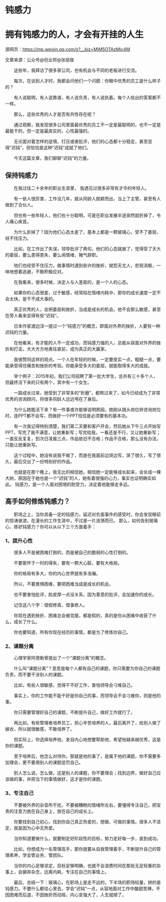 # 钝感力
# 拥有钝感力的人，才会有开挂的人生
源网页：https://mp.weixin.qq.com/s?__biz=MjM5OTAzMjc4M

文章来源：公众号@创业邦@张丽俊

&emsp;&emsp;这些年，我拜访了很多家公司，也有机会与不同的老板进行交流。

&emsp;&emsp;每次，在谈到人才时，我都会问他们一个问题：你眼中优秀的员工是什么样子的？

&emsp;&emsp;有人说聪明，有人说靠谱，有人说负责，有人说执着。每个人给出的答案都不一样。

&emsp;&emsp;那么，这些优秀的人才是否有共性存在呢？

&emsp;&emsp;通过观察，我发现很多公司里面最优秀的员工不一定是最聪明的，也不一定是最能干的，但一定是最皮实的，心性最强的。

&emsp;&emsp;无论面对着怎样的逆境、打压或者批评，他们的心态都十分稳定，甚至显得“迟钝”，但恰恰是这种“迟钝”成就了他们。

&emsp;&emsp;今天这篇文章，我们聊聊“迟钝”的力量。    


## 保持钝感力

&emsp;&emsp;在我过往二十余年的职业生涯里， 我遇见过很多非常有才华的年轻人。

&emsp;&emsp;有一些人很厉害，工作没几年，就从同龄人脱颖而出，当上了主管，甚至有人做到了合伙人。

&emsp;&emsp;但也有一些年轻人，他们也十分聪明，可是在职业发展半途突然就折掉了，令人痛心疾首。

&emsp;&emsp;为什么折掉了？因为他们心态太差了，基本上都是一颗玻璃心，受不了委屈，经不住压力。

&emsp;&emsp;比如，在工作出了失误，领导批评了两句，他们的心态就崩了，觉得受了天大的委屈，要么患得患失，要么闹情绪，赌气辞职。

&emsp;&emsp;他们也经受不住压力，做事情时遇到些许的挫折，就怨天尤人，悲观消极，一味地想着逃避，不敢积极应对。

&emsp;&emsp;在我看来，很多时候，决定人与人差距的，是一个人的心态。

&emsp;&emsp;如果你的心态很差，过于敏感，经常陷在情绪内耗中，那你的成长速度一定不会太快，是干不成大事的。

&emsp;&emsp;真正优秀的人，会把委屈和挫折，当成是成长的机会。他不会那么敏感，甚至在旁人看来显得有些“迟钝”。

&emsp;&emsp;日本作家渡边淳一提过一个“钝感力”的概念，即面对外界的挫折，人要有一种迟钝的力量。

&emsp;&emsp;在他看来，有才能的人不一定成功，而钝感力强的人，总能从容面对外界的挫折和打击，大大方方地勇往直前，成为真正的大赢家。

&emsp;&emsp;我很赞同这样的观点。一个人在年轻的时候，一定要皮实一点，粗糙一点，要能承受得住痛苦和挫折的考验。你能承受多大的委屈，就能取得多大的成就。

&emsp;&emsp;举个例子：2015年初，我们公司招聘了第一批大学生，总共有三十多个人，但最终活下来的只有两个，其中有一个女生。

&emsp;&emsp;一路成长过来，她受到了非常多的“折磨”，都熬过来了，如今已经成为了非常优秀的咨询顾问，将很多同龄人远远甩在了身后。

&emsp;&emsp;为什么她能活下来？有一件事或许能够说明原因，她刚从猎头岗位转咨询岗位时，连PPT都不会写，而做好一个PPT恰恰是必须要有的基本功。

&emsp;&emsp;有一次我记得特别清楚，我们第二天要和客户开会，然后她从下午三点开始写PPT，写完了我不满意，让她重新写；写完给我，一看还是不行，又让她重新写；一直反反复复，到次日凌晨三点，作品依旧不合格；作品不合格，那么没有办法，只能让她重新写。

&emsp;&emsp;这个过程中，她没有说我不做了，而是在我面前边哭边写，哭了很久，写了很久，最后交出了一份特别好的作品。

&emsp;&emsp;也就是在那个晚上，我无比的相信她，相信她一定能够成长起来，会长成一棵大树，原因在于她也是一个“迟钝”的人，她有着很强的心力，事实也证明确实如此。
钝感力，是一个人面对困境的耐受力，决定着他能够走多远。
## 高手如何修炼钝感力？

&emsp;&emsp;职场之上，当你具备一定的钝感力，延迟对负面事件的感受时，你会发现眼前的惊涛骇浪，在漫长的工作生涯中，不过是一片涟漪而已。
那么，如何告别玻璃心，练好钝感力？你可以从以下三个方面着手：
### 1、提升心性

&emsp;&emsp;很多人不是被困难打倒的，而是被自己的脆弱的心性打倒的。

&emsp;&emsp;不要萦怀于一时的得失，要有一颗大心脏，要有大格局。

&emsp;&emsp;你的格局有多大，你的内心世界就有多浩瀚。

&emsp;&emsp;所以，不要畏惧困难，要把困难当成是成长的机会。

&emsp;&emsp;也不要害怕批评，脸皮厚一点没关系，因为善意的批评，会加速你的成长。

&emsp;&emsp;记住这八个字：借假修真，借事修人。

&emsp;&emsp;你现在遇到挫折、困难总会被克服，都是假的，真的是你从困难中收获了什么，成长了什么。

&emsp;&emsp;你也要知道，所有你现在经历的事情，都是为了修炼你自己。
### 2、课题分离

&emsp;&emsp;心理学家阿德勒曾提出了一个“课题分离”的概念。

&emsp;&emsp;什么叫“课题分离”？意思是每个人都有自己的课题，你只需要为你自己的课题负责，而不要干涉别人的课题。

&emsp;&emsp;比如，有些人很敏感，觉得干不好工作，害怕领导会刁难自己。

&emsp;&emsp;事实上，你的工作能不能干好是你自己的事，而领导会不会刁难你，则是他的事。

&emsp;&emsp;你只需要管理好自己的课题，不断提升自己，做好工作就行了。

&emsp;&emsp;再比如，有些管理者培养员工，担心辛苦培养的人，最后离开了，给别人做了嫁衣，所以就很敏感，不敢培养了。

&emsp;&emsp;但实际上，你选择培养他，发自内心地想要帮助他，希望他越来越优秀，这是你的课题。

&emsp;&emsp;至于培养后，他怎么对待你，那就是他的事了，是属于他的课题，你不需要多加理会，更不要用别人的课题惩罚自己。

&emsp;&emsp;别人怎么说，怎么做，这是别人的课题，你不要理会；找到边界，做好自己应该做的事，并把当下的事情做好，这才是你的课题。
### 3、专注自己

&emsp;&emsp;不要被外界的杂音所干扰，不要被糟糕的情绪所左右，要懂得专注自己，把宝贵的注意力放在自己身上，放在自己的成长上。

&emsp;&emsp;你要找到自己初心，找到你自己真正热爱的，想做、可做的事情。很多人不坚定，就是因为心中无热爱。

&emsp;&emsp;当你知道要做什么，就要制定好阶段性的目标，努力走好每一步，直到成功。

&emsp;&emsp;比如，你想成为一名管理高手，那你就要从自我管理着手，不断提升自己的管理素养，学会管业务、管团队。

&emsp;&emsp;当你的内心足够坚定，目标足够明确，也就不会浪费时间在那些无足轻重的杂事上，会摒弃杂念，远离内耗，专注在自己的事情上。

&emsp;&emsp;最后，总结一下：玻璃心，在职场上是走不远的，下半场的职场较量，拼的是钝感力。不要什么都往心里去，学会“迟钝”一点，从容地面对工作中酸甜苦辣，不因困难而后退，不因挫折而动摇，内心变强大了，人生就顺了。